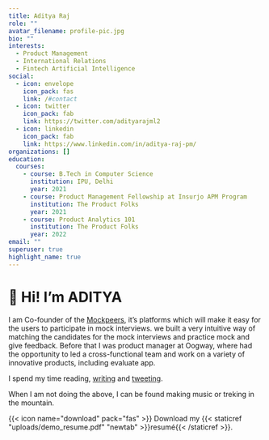 ```yaml
---
title: Aditya Raj
role: ""
avatar_filename: profile-pic.jpg
bio: ""
interests:
  - Product Management
  - International Relations
  - Fintech Artificial Intelligence
social:
  - icon: envelope
    icon_pack: fas
    link: /#contact
  - icon: twitter
    icon_pack: fab
    link: https://twitter.com/adityarajml2
  - icon: linkedin
    icon_pack: fab
    link: https://www.linkedin.com/in/aditya-raj-pm/
organizations: []
education:
  courses:
    - course: B.Tech in Computer Science
      institution: IPU, Delhi
      year: 2021
    - course: Product Management Fellowship at Insurjo APM Program
      institution: The Product Folks
      year: 2021
    - course: Product Analytics 101
      institution: The Product Folks
      year: 2022
email: ""
superuser: true
highlight_name: true
---
```

# 👋 Hi! I’m ADITYA

I am Co-founder of  the [Mockpeers](http://www.mockpeers.com), it’s platforms which will make it easy for the users to participate in mock interviews. we built a very intuitive way of matching the candidates for the mock interviews and practice mock and give feedback. Before that I was product manager at Oogway, where had the opportunity to led a cross-functional team and work on a variety of innovative products, including evaluate app.

I spend my time reading, [writing](https://www.adityarj.com/post) and [tweeting](https://twitter.com/twitter.com/Adityarajml2).

When I am not doing the above, I can be found making music or treking in the mountain.

{{< icon name="download" pack="fas" >}} Download my {{< staticref "uploads/demo_resume.pdf" "newtab" >}}resumé{{< /staticref >}}.